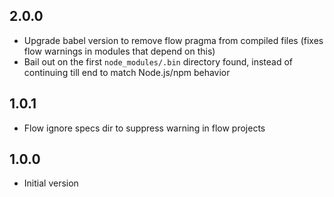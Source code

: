 ## 2.0.0

- Upgrade babel version to remove flow pragma from compiled files (fixes flow warnings in modules that depend on this)
- Bail out on the first `node_modules/.bin` directory found, instead of continuing till end to match Node.js/npm behavior

## 1.0.1

- Flow ignore specs dir to suppress warning in flow projects

## 1.0.0

- Initial version
